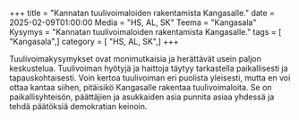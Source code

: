 +++
title = "Kannatan tuulivoimaloiden rakentamista Kangasalle."
date = 2025-02-09T01:00:00
Media = "HS, AL, SK"
Teema = "Kangasala"
Kysymys = "Kannatan tuulivoimaloiden rakentamista Kangasalle."
tags = [ "Kangasala",]
category = [ "HS, AL, SK",]
+++

Tuulivoimakysymykset ovat monimutkaisia ja herättävät usein paljon keskustelua. Tuulivoiman hyötyjä ja haittoja täytyy tarkastella paikallisesti ja tapauskohtaisesti. Voin kertoa tuulivoiman eri puolista yleisesti, mutta en voi ottaa kantaa siihen, pitäisikö Kangasalle rakentaa tuulivoimaloita. Se on paikallisyhteisön, päättäjien ja asukkaiden asia punnita asiaa yhdessä ja tehdä päätöksiä demokratian keinoin.